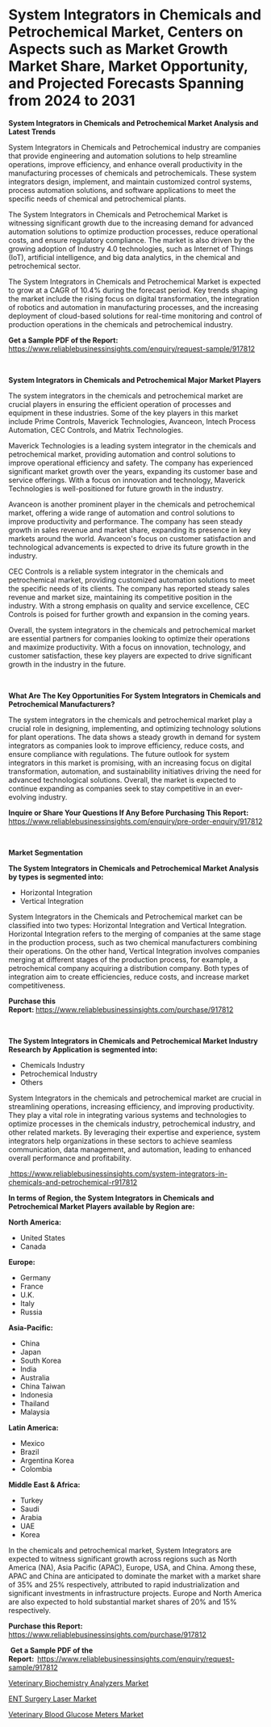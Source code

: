 <p><h1>System Integrators in Chemicals and Petrochemical Market, Centers on Aspects such as Market Growth Market Share, Market Opportunity, and Projected Forecasts Spanning from 2024 to 2031</h1></p><p><strong>System Integrators in Chemicals and Petrochemical Market Analysis and Latest Trends</strong></p>
<p><p>System Integrators in Chemicals and Petrochemical industry are companies that provide engineering and automation solutions to help streamline operations, improve efficiency, and enhance overall productivity in the manufacturing processes of chemicals and petrochemicals. These system integrators design, implement, and maintain customized control systems, process automation solutions, and software applications to meet the specific needs of chemical and petrochemical plants.</p><p>The System Integrators in Chemicals and Petrochemical Market is witnessing significant growth due to the increasing demand for advanced automation solutions to optimize production processes, reduce operational costs, and ensure regulatory compliance. The market is also driven by the growing adoption of Industry 4.0 technologies, such as Internet of Things (IoT), artificial intelligence, and big data analytics, in the chemical and petrochemical sector.</p><p>The System Integrators in Chemicals and Petrochemical Market is expected to grow at a CAGR of 10.4% during the forecast period. Key trends shaping the market include the rising focus on digital transformation, the integration of robotics and automation in manufacturing processes, and the increasing deployment of cloud-based solutions for real-time monitoring and control of production operations in the chemicals and petrochemical industry.</p></p>
<p><strong>Get a Sample PDF of the Report:&nbsp;</strong> <a href="https://www.reliablebusinessinsights.com/enquiry/request-sample/917812">https://www.reliablebusinessinsights.com/enquiry/request-sample/917812</a></p>
<p>&nbsp;</p>
<p><strong>System Integrators in Chemicals and Petrochemical Major Market Players</strong></p>
<p><p>The system integrators in the chemicals and petrochemical market are crucial players in ensuring the efficient operation of processes and equipment in these industries. Some of the key players in this market include Prime Controls, Maverick Technologies, Avanceon, Intech Process Automation, CEC Controls, and Matrix Technologies.</p><p>Maverick Technologies is a leading system integrator in the chemicals and petrochemical market, providing automation and control solutions to improve operational efficiency and safety. The company has experienced significant market growth over the years, expanding its customer base and service offerings. With a focus on innovation and technology, Maverick Technologies is well-positioned for future growth in the industry.</p><p>Avanceon is another prominent player in the chemicals and petrochemical market, offering a wide range of automation and control solutions to improve productivity and performance. The company has seen steady growth in sales revenue and market share, expanding its presence in key markets around the world. Avanceon's focus on customer satisfaction and technological advancements is expected to drive its future growth in the industry.</p><p>CEC Controls is a reliable system integrator in the chemicals and petrochemical market, providing customized automation solutions to meet the specific needs of its clients. The company has reported steady sales revenue and market size, maintaining its competitive position in the industry. With a strong emphasis on quality and service excellence, CEC Controls is poised for further growth and expansion in the coming years.</p><p>Overall, the system integrators in the chemicals and petrochemical market are essential partners for companies looking to optimize their operations and maximize productivity. With a focus on innovation, technology, and customer satisfaction, these key players are expected to drive significant growth in the industry in the future.</p></p>
<p>&nbsp;</p>
<p><strong>What Are The Key Opportunities For System Integrators in Chemicals and Petrochemical Manufacturers?</strong></p>
<p><p>The system integrators in the chemicals and petrochemical market play a crucial role in designing, implementing, and optimizing technology solutions for plant operations. The data shows a steady growth in demand for system integrators as companies look to improve efficiency, reduce costs, and ensure compliance with regulations. The future outlook for system integrators in this market is promising, with an increasing focus on digital transformation, automation, and sustainability initiatives driving the need for advanced technological solutions. Overall, the market is expected to continue expanding as companies seek to stay competitive in an ever-evolving industry.</p></p>
<p><strong>Inquire or Share Your Questions If Any Before Purchasing This Report:</strong> <a href="https://www.reliablebusinessinsights.com/enquiry/pre-order-enquiry/917812">https://www.reliablebusinessinsights.com/enquiry/pre-order-enquiry/917812</a></p>
<p>&nbsp;</p>
<p><strong>Market Segmentation</strong></p>
<p><strong>The System Integrators in Chemicals and Petrochemical Market Analysis by types is segmented into:</strong></p>
<p><ul><li>Horizontal Integration</li><li>Vertical Integration</li></ul></p>
<p><p>System Integrators in the Chemicals and Petrochemical market can be classified into two types: Horizontal Integration and Vertical Integration. Horizontal Integration refers to the merging of companies at the same stage in the production process, such as two chemical manufacturers combining their operations. On the other hand, Vertical Integration involves companies merging at different stages of the production process, for example, a petrochemical company acquiring a distribution company. Both types of integration aim to create efficiencies, reduce costs, and increase market competitiveness.</p></p>
<p><strong>Purchase this Report:&nbsp;</strong><a href="https://www.reliablebusinessinsights.com/purchase/917812">https://www.reliablebusinessinsights.com/purchase/917812</a></p>
<p>&nbsp;</p>
<p><strong>The System Integrators in Chemicals and Petrochemical Market Industry Research by Application is segmented into:</strong></p>
<p><ul><li>Chemicals Industry</li><li>Petrochemical Industry</li><li>Others</li></ul></p>
<p><p>System Integrators in the chemicals and petrochemical market are crucial in streamlining operations, increasing efficiency, and improving productivity. They play a vital role in integrating various systems and technologies to optimize processes in the chemicals industry, petrochemical industry, and other related markets. By leveraging their expertise and experience, system integrators help organizations in these sectors to achieve seamless communication, data management, and automation, leading to enhanced overall performance and profitability.</p></p>
<p><a href="https://www.reliablebusinessinsights.com/system-integrators-in-chemicals-and-petrochemical-r917812">&nbsp;https://www.reliablebusinessinsights.com/system-integrators-in-chemicals-and-petrochemical-r917812</a></p>
<p><strong>In terms of Region, the System Integrators in Chemicals and Petrochemical Market Players available by Region are:</strong></p>
<p>
    <p> <strong> North America: </strong>
        <ul>
            <li>United States</li>
            <li>Canada</li>
        </ul>
        </p> 
    <p> <strong> Europe: </strong>
        <ul>
            <li>Germany</li>
            <li>France</li>
            <li>U.K.</li>
            <li>Italy</li>
            <li>Russia</li>
        </ul>
        </p> 
    <p> <strong> Asia-Pacific: </strong>
        <ul>
            <li>China</li>
            <li>Japan</li>
            <li>South Korea</li>
            <li>India</li>
            <li>Australia</li>
            <li>China Taiwan</li>
            <li>Indonesia</li>
            <li>Thailand</li>
            <li>Malaysia</li>
        </ul>
        </p> 
    <p> <strong> Latin America: </strong>
        <ul>
            <li>Mexico</li>
            <li>Brazil</li>
            <li>Argentina Korea</li>
            <li>Colombia</li>
        </ul>
        </p> 
    <p> <strong> Middle East & Africa: </strong>
        <ul>
            <li>Turkey</li>
            <li>Saudi</li>
            <li>Arabia</li>
            <li>UAE</li>
            <li>Korea</li>
        </ul>
    </p>
    </p>
<p><p>In the chemicals and petrochemical market, System Integrators are expected to witness significant growth across regions such as North America (NA), Asia Pacific (APAC), Europe, USA, and China. Among these, APAC and China are anticipated to dominate the market with a market share of 35% and 25% respectively, attributed to rapid industrialization and significant investments in infrastructure projects. Europe and North America are also expected to hold substantial market shares of 20% and 15% respectively.</p></p>
<p><strong>Purchase this Report: </strong><a href="https://www.reliablebusinessinsights.com/purchase/917812">https://www.reliablebusinessinsights.com/purchase/917812</a></p>
<p>&nbsp;<strong>Get a Sample PDF of the Report:&nbsp;&nbsp;</strong><a href="https://www.reliablebusinessinsights.com/enquiry/request-sample/917812">https://www.reliablebusinessinsights.com/enquiry/request-sample/917812</a></p>
<p><strong></strong></p>
<p><p><a href="https://github.com/JermaineCrona2023/Market-Research-Report-List-1/blob/main/veterinary-biochemistry-analyzers-market.md">Veterinary Biochemistry Analyzers Market</a></p><p><a href="https://github.com/Sherrillcrooksxa8i18ucf2m/Market-Research-Report-List-3/blob/main/ent-surgery-laser-market.md">ENT Surgery Laser Market</a></p><p><a href="https://github.com/AlysaLedner2023/Market-Research-Report-List-1/blob/main/veterinary-blood-glucose-meters-market.md">Veterinary Blood Glucose Meters Market</a></p></p>